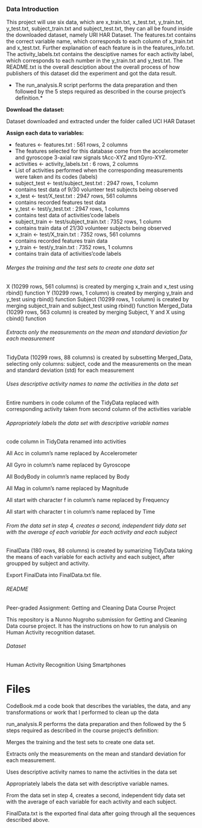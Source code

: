 ### **Data Introduction**


This project will use six data, which are x_train.txt, x_test.txt, y_train.txt, y_test.txt, subject_train.txt and subject_test.txt, they can all be found inside the downloaded dataset, namely URI HAR Dataset.
The features.txt contains the correct variable name, which corresponds to each column of x_train.txt and x_test.txt. Further explanation of each feature is in the features_info.txt.
The activity_labels.txt contains the desciptive names for each activity label, which corresponds to each number in the y_train.txt and y_test.txt.
The README.txt is the overall desciption about the overall process of how publishers of this dataset did the experiment and got the data result.


* The run_analysis.R script performs the data preparation and then followed by the 5 steps required as described in the course project’s definition.*

**Download the dataset:**

Dataset downloaded and extracted under the folder called UCI HAR Dataset

**Assign each data to variables:**

 * features <- features.txt : 561 rows, 2 columns
 * The features selected for this database come from the accelerometer and gyroscope 3-axial raw signals tAcc-XYZ and tGyro-XYZ.
 * activities <- activity_labels.txt : 6 rows, 2 columns
 * List of activities performed when the corresponding measurements were taken and its codes (labels)
 * subject_test <- test/subject_test.txt : 2947 rows, 1 column
 * contains test data of 9/30 volunteer test subjects being observed
 * x_test <- test/X_test.txt : 2947 rows, 561 columns
 * contains recorded features test data
 * y_test <- test/y_test.txt : 2947 rows, 1 columns
 * contains test data of activities’code labels
 * subject_train <- test/subject_train.txt : 7352 rows, 1 column 
 * contains train data of 21/30 volunteer subjects being observed
 * x_train <- test/X_train.txt : 7352 rows, 561 columns 
 * contains recorded features train data 
 * y_train <- test/y_train.txt : 7352 rows, 1 columns 
 * contains train data of activities’code labels



###### *Merges the training and the test sets to create one data set*

X (10299 rows, 561 columns) is created by merging x_train and x_test using rbind() function
Y (10299 rows, 1 column) is created by merging y_train and y_test using rbind() function
Subject (10299 rows, 1 column) is created by merging subject_train and subject_test using rbind() function
Merged_Data (10299 rows, 563 column) is created by merging Subject, Y and X using cbind() function



###### *Extracts only the measurements on the mean and standard deviation for each measurement*

TidyData (10299 rows, 88 columns) is created by subsetting Merged_Data, selecting only columns: subject, code and the measurements on the mean and standard deviation (std) for each measurement



###### *Uses descriptive activity names to name the activities in the data set*

Entire numbers in code column of the TidyData replaced with corresponding activity taken from second column of the activities variable



###### *Appropriately labels the data set with descriptive variable names*

code column in TidyData renamed into activities

All Acc in column’s name replaced by Accelerometer

All Gyro in column’s name replaced by Gyroscope

All BodyBody in column’s name replaced by Body

All Mag in column’s name replaced by Magnitude

All start with character f in column’s name replaced by Frequency

All start with character t in column’s name replaced by Time



###### *From the data set in step 4, creates a second, independent tidy data set with the average of each variable for each activity and each subject*

FinalData (180 rows, 88 columns) is created by sumarizing TidyData taking the means of each variable for each activity and each subject, after groupped by subject and activity.

Export FinalData into FinalData.txt file.


###### README

Peer-graded Assignment: Getting and Cleaning Data Course Project

This repository is a Nunno Nugroho submission for Getting and Cleaning Data course project. It has the instructions on how to run analysis on Human Activity recognition dataset.


###### Dataset

Human Activity Recognition Using Smartphones


# Files

CodeBook.md a code book that describes the variables, the data, and any transformations or work that I performed to clean up the data


run_analysis.R performs the data preparation and then followed by the 5 steps required as described in the course project’s definition:

Merges the training and the test sets to create one data set.

Extracts only the measurements on the mean and standard deviation for each measurement.

Uses descriptive activity names to name the activities in the data set

Appropriately labels the data set with descriptive variable names.

From the data set in step 4, creates a second, independent tidy data set with the average of each variable for each activity and each subject.

FinalData.txt is the exported final data after going through all the sequences described above.
